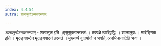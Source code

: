```yaml
---
index: 4.4.54
sutra: शलालुनोऽन्यतरस्याम्

---
```

_शलालुनोऽन्यतरस्याम्_ - शलालुक इति ।इसुसुक्तान्तात्कः॑ । ठक्पक्षे त्वादिवृद्धिः । शालालुकः । मार्दङ्गिक इति । मृदङ्गशब्देन मृदङ्गवादनं लक्ष्यते । मुख्यार्थे तु प्रयोगो न भवति, अनभिधानादिति भावः ।